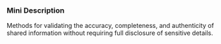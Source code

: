 ### Mini Description

Methods for validating the accuracy, completeness, and authenticity of shared information without requiring full disclosure of sensitive details.

